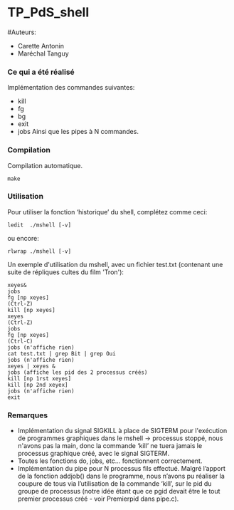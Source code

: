 TP_PdS_shell
============

#Auteurs:
* Carette Antonin
* Maréchal Tanguy


### Ce qui a été réalisé

Implémentation des commandes suivantes:
* kill
* fg
* bg
* exit
* jobs
Ainsi que les pipes à N commandes.

### Compilation

Compilation automatique.

	make

### Utilisation

Pour utiliser la fonction ‘historique’ du shell, complétez comme ceci:

	ledit  ./mshell [-v]

ou encore:

	rlwrap ./mshell [-v]

Un exemple d'utilisation du mshell, avec un fichier test.txt (contenant une suite de répliques cultes du film 'Tron'):

	xeyes&
	jobs
	fg [np xeyes]
	(Ctrl-Z)
	kill [np xeyes]
	xeyes
	(Ctrl-Z)
	jobs
	fg [np xeyes]
	(Ctrl-C)
	jobs (n'affiche rien)
	cat test.txt | grep Bit | grep Oui
	jobs (n'affiche rien)
	xeyes | xeyes &
	jobs (affiche les pid des 2 processus créés)
	kill [np 1rst xeyes]
	kill [np 2nd xeyex]
	jobs (n'affiche rien)
	exit

### Remarques

* Implémentation du signal SIGKILL à place de SIGTERM pour l'exécution de programmes graphiques dans le mshell -> processus stoppé, nous n'avons pas la main, donc la commande ‘kill’ ne tuera jamais le processus graphique créé, avec le signal SIGTERM.
* Toutes les fonctions do, jobs, etc... fonctionnent correctement.
* Implémentation du pipe pour N processus fils effectué. Malgré l’apport de la fonction addjob() dans le programme, nous n’avons pu réaliser la coupure de tous via l’utilisation de la commande ‘kill’, sur le pid du groupe de processus (notre idée étant que ce pgid devait être le tout premier processus créé - voir Premierpid dans pipe.c).
